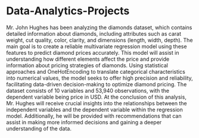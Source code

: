 # Data-Analytics-Projects

Mr. John Hughes has been analyzing the diamonds dataset, which contains detailed information about diamonds, including attributes such as carat weight, cut quality, color, clarity, and dimensions (length, width, depth). 
The main goal is to create a reliable multivariate regression model using these features to predict diamond prices accurately. This model will assist in understanding how different elements affect the price and provide information about pricing strategies of diamonds. Using statistical approaches and OneHotEncoding to translate categorical characteristics into numerical values, the model seeks to offer high precision and reliability, facilitating data-driven decision-making to optimize diamond pricing. The dataset consists of 10 variables and 53,940 observations, with the dependent variable being price in USD.
At the conclusion of this analysis, Mr. Hughes will receive crucial insights into the relationships between the independent variables and the dependent variable within the regression model. 
Additionally, he will be provided with recommendations that can assist in making more informed decisions and gaining a deeper understanding of the data.
